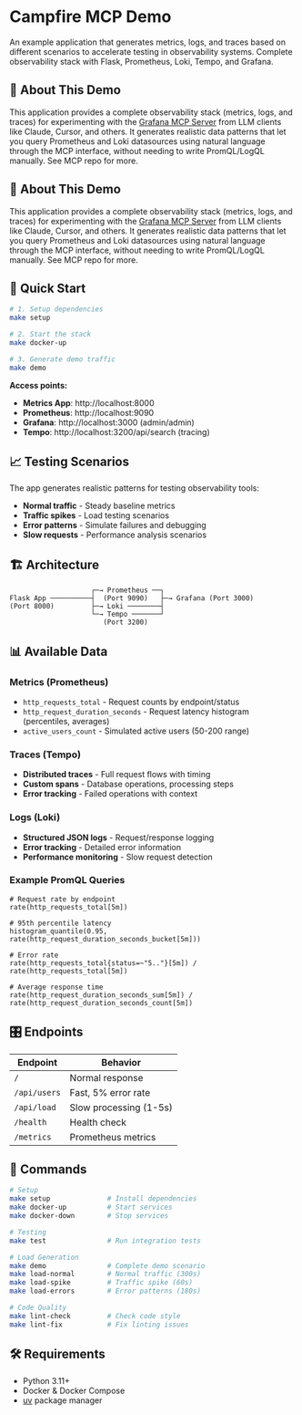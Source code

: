 # Campfire MCP Demo

An example application that generates metrics, logs, and traces based on different scenarios to accelerate testing in observability systems. Complete observability stack with Flask, Prometheus, Loki, Tempo, and Grafana.

## 📢 About This Demo

This application provides a complete observability stack (metrics, logs, and traces) for experimenting with the [Grafana MCP Server](https://github.com/grafana/mcp-grafana) from LLM clients like Claude, Cursor, and others. It generates realistic data patterns that let you query Prometheus and Loki datasources using natural language through the MCP interface, without needing to write PromQL/LogQL manually. See MCP repo for more.


## 📢 About This Demo

This application provides a complete observability stack (metrics, logs, and traces) for experimenting with the [Grafana MCP Server](https://github.com/grafana/mcp-grafana) from LLM clients like Claude, Cursor, and others. It generates realistic data patterns that let you query Prometheus and Loki datasources using natural language through the MCP interface, without needing to write PromQL/LogQL manually. See MCP repo for more.


## 🚀 Quick Start

```bash
# 1. Setup dependencies
make setup

# 2. Start the stack
make docker-up

# 3. Generate demo traffic
make demo
```

**Access points:**
- **Metrics App**: http://localhost:8000
- **Prometheus**: http://localhost:9090
- **Grafana**: http://localhost:3000 (admin/admin)
- **Tempo**: http://localhost:3200/api/search (tracing)

## 📈 Testing Scenarios

The app generates realistic patterns for testing observability tools:

- **Normal traffic** - Steady baseline metrics
- **Traffic spikes** - Load testing scenarios
- **Error patterns** - Simulate failures and debugging
- **Slow requests** - Performance analysis scenarios

## 🏗️ Architecture

```
                    ┌─→ Prometheus ──┐
Flask App ──────────┤  (Port 9090)   ├─→ Grafana (Port 3000)
(Port 8000)         ├─→ Loki ────────┤
                    └─→ Tempo ───────┘
                       (Port 3200)
```

## 📊 Available Data

### Metrics (Prometheus)
- `http_requests_total` - Request counts by endpoint/status
- `http_request_duration_seconds` - Request latency histogram (percentiles, averages)
- `active_users_count` - Simulated active users (50-200 range)

### Traces (Tempo)
- **Distributed traces** - Full request flows with timing
- **Custom spans** - Database operations, processing steps
- **Error tracking** - Failed operations with context

### Logs (Loki)
- **Structured JSON logs** - Request/response logging
- **Error tracking** - Detailed error information
- **Performance monitoring** - Slow request detection

### Example PromQL Queries

```promql
# Request rate by endpoint
rate(http_requests_total[5m])

# 95th percentile latency
histogram_quantile(0.95, rate(http_request_duration_seconds_bucket[5m]))

# Error rate
rate(http_requests_total{status=~"5.."}[5m]) / rate(http_requests_total[5m])

# Average response time
rate(http_request_duration_seconds_sum[5m]) / rate(http_request_duration_seconds_count[5m])
```

## 🎛️ Endpoints

| Endpoint | Behavior |
|----------|----------|
| `/` | Normal response |
| `/api/users` | Fast, 5% error rate |
| `/api/load` | Slow processing (1-5s) |
| `/health` | Health check |
| `/metrics` | Prometheus metrics |

## 🧪 Commands

```bash
# Setup
make setup              # Install dependencies
make docker-up          # Start services
make docker-down        # Stop services

# Testing
make test               # Run integration tests

# Load Generation
make demo               # Complete demo scenario
make load-normal        # Normal traffic (300s)
make load-spike         # Traffic spike (60s)
make load-errors        # Error patterns (180s)

# Code Quality
make lint-check         # Check code style
make lint-fix           # Fix linting issues
```

## 🛠️ Requirements

- Python 3.11+
- Docker & Docker Compose
- [uv](https://docs.astral.sh/uv/) package manager
